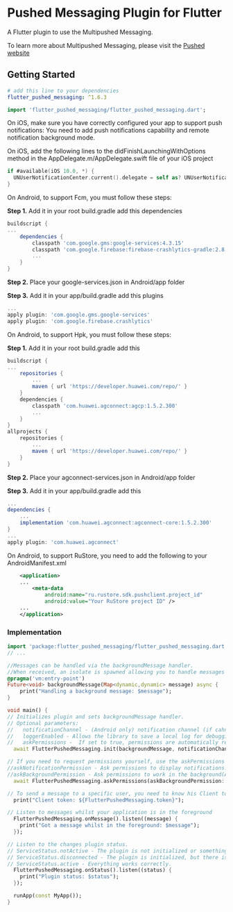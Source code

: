 # Pushed Messaging Plugin for Flutter

A Flutter plugin to use the Multipushed Messaging.

To learn more about Multipushed Messaging, please visit the [Pushed website](https://multipushed.ru)

## Getting Started

```yaml
# add this line to your dependencies
flutter_pushed_messaging: ^1.6.3
```

```dart
import 'flutter_pushed_messaging/flutter_pushed_messaging.dart';
```

On iOS, make sure you have correctly configured your app to support push notifications:
You need to add push notifications capability and remote notification background mode.

On iOS, add the following lines to the didFinishLaunchingWithOptions method in the 
AppDelegate.m/AppDelegate.swift file of your iOS project

```swift
if #available(iOS 10.0, *) {
  UNUserNotificationCenter.current().delegate = self as? UNUserNotificationCenterDelegate
}
```

On Android, to support Fcm, you must follow these steps:

**Step 1.** Add it in your root build.gradle add this dependencies 

```gradle
buildscript {
...
    dependencies {
        classpath 'com.google.gms:google-services:4.3.15'
        classpath 'com.google.firebase:firebase-crashlytics-gradle:2.8.1'
        ...
    }
}

```

**Step 2.** Place your google-services.json in Android/app folder

**Step 3.** Add it in your app/build.gradle add this plugins 

```gradle
...
apply plugin: 'com.google.gms.google-services'
apply plugin: 'com.google.firebase.crashlytics'
```

On Android, to support Hpk, you must follow these steps:

**Step 1.** Add it in your root build.gradle add this 

```gradle
buildscript {
...
    repositories {
        ...
        maven { url 'https://developer.huawei.com/repo/' }
    }
    dependencies {
        classpath 'com.huawei.agconnect:agcp:1.5.2.300'
        ...
    }
}
allprojects {
    repositories {
        ...
        maven { url 'https://developer.huawei.com/repo/' }
    }
}

```

**Step 2.** Place your agconnect-services.json in Android/app folder

**Step 3.** Add it in your app/build.gradle add this 

```gradle
...
dependencies {
    ...
    implementation 'com.huawei.agconnect:agconnect-core:1.5.2.300'
}
...
apply plugin: 'com.huawei.agconnect' 
```

On Android, to support RuStore, you need to add the following to your AndroidManifest.xml

```xml
    <application>
    ...
        <meta-data
            android:name="ru.rustore.sdk.pushclient.project_id"
            android:value="Your RuStore project ID" />
    ...
    </application>
```

### Implementation

```dart
import 'package:flutter_pushed_messaging/flutter_pushed_messaging.dart';
// ...

//Messages can be handled via the backgroundMessage handler. 
//When received, an isolate is spawned allowing you to handle messages even when your application is not running.
@pragma('vm:entry-point')
Future<void> backgroundMessage(Map<dynamic,dynamic> message) async {
	print("Handling a background message: $message");
}

void main() {
// Initializes plugin and sets backgroundMessage handler.
// Optional parameters:
//   notificationChannel - (Android only) notification channel (if cahnnel == null The library will not show notifications)
//   loggerEnabled - Allows the library to save a local log for debugging purposes
//   askPermissions -  If set to true, permissions are automatically requested.
  await FlutterPushedMessaging.init(backgroundMessage, notificationChannel: "messages", askPermissions: true, loggerEnabled: false);

// If you need to request permissions yourself, use the askPermissions method.
//askNotificationPermission - Ask permissions to display notifications.
//askBackgroundPermission - Ask permissions to work in the background(Android only)
  await FlutterPushedMessaging.askPermissions(askBackgroundPermission: true, askNotificationPermission: true);

// To send a message to a specific user, you need to know his Client token.
  print("Client token: ${FlutterPushedMessaging.token}");

// Listen to messages whilst your application is in the foreground
  FlutterPushedMessaging.onMessage().listen((message) {
	print("Got a message whilst in the foreground: $message");
  });

// Listen to the changes plugin status.
// ServiceStatus.notActive - The plugin is not initialized or something went wrong.
// ServiceStatus.disconnected - The plugin is initialized, but there is no connection to the server.
// ServiceStatus.active - Everything works correctly.
  FlutterPushedMessaging.onStatus().listen((status) {
	print("Plugin status: $status");
  });

  runApp(const MyApp());
}
```
